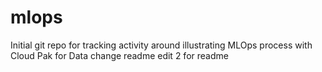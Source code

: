 # mlops
Initial git repo for tracking activity around illustrating MLOps process with Cloud Pak for Data
change readme
edit 2 for readme
